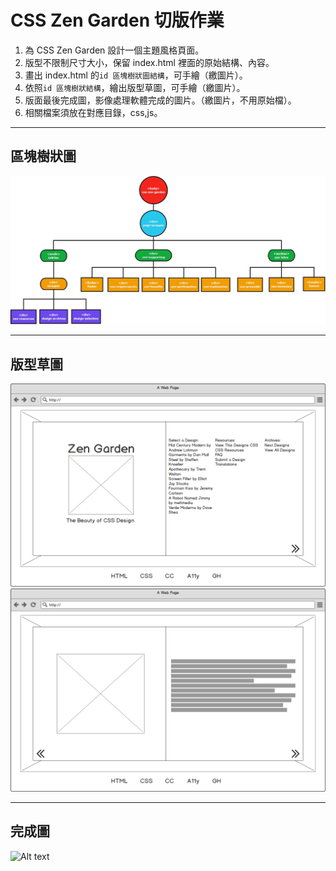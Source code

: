 # CSS Zen Garden 切版作業

1. 為 CSS Zen Garden 設計一個主題風格頁面。
2. 版型不限制尺寸大小，保留 index.html 裡面的原始結構、內容。
3. 畫出 index.html 的`id 區塊樹狀圖結構`，可手繪（繳圖片）。
4. 依照`id 區塊樹狀結構`，繪出版型草圖，可手繪（繳圖片）。
5. 版面最後完成圖，影像處理軟體完成的圖片。（繳圖片，不用原始檔）。
6. 相關檔案須放在對應目錄，css,js。

---

## 區塊樹狀圖
![Alt text](Tree_structure.jpeg)

---

## 版型草圖
![Alt text](rough_draft1.png)
![Alt text](rough_draft2.png)

---

## 完成圖
![Alt text](finish_plan.png)